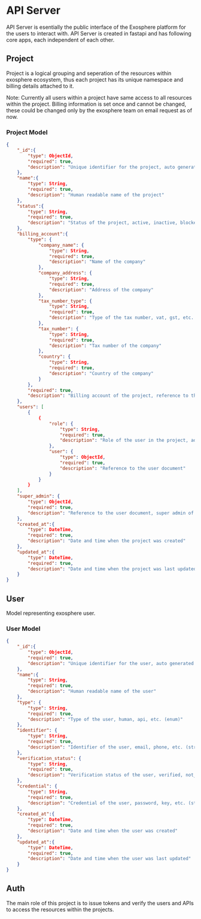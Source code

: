 # API Server
API Server is esentially the public interface of the Exosphere platform for the users to interact with. API Server is created in fastapi and has following core apps, each independent of each other. 

## Project 
Project is a logical grouping and seperation of the resources within exosphere ecosystem, thus each project has its unique namespace and billing details attached to it. 

Note: Currently all users within a project have same access to all resources within the project. Billing information is set once and cannot be changed, these could be changed only by the exosphere team on email request as of now.

### Project Model
```json
{
    "_id":{
        "type": ObjectId,
        "required": true,
        "description": "Unique identifier for the project, auto generated by database"
    },
    "name":{
        "type": String,
        "required": true,
        "description": "Human readable name of the project"
    },
    "status":{
        "type": String,
        "required": true,
        "description": "Status of the project, active, inactive, blocked, deleted (enum)"
    },
    "billing_account":{
        "type": {
            "company_name": {
                "type": String,
                "required": true,
                "description": "Name of the company"
            },
            "company_address": {
                "type": String,
                "required": true,
                "description": "Address of the company"
            },
            "tax_number_type": {
                "type": String,
                "required": true,
                "description": "Type of the tax number, vat, gst, etc. (enum)"
            },
            "tax_number": {
                "type": String,
                "required": true,
                "description": "Tax number of the company"
            },
            "country": {
                "type": String,
                "required": true,
                "description": "Country of the company"
            }
        },
        "required": true,
        "description": "Billing account of the project, reference to the billing account document"
    },
    "users": [
        {
            {
                "role": {
                    "type": String,
                    "required": true,
                    "description": "Role of the user in the project, admin, user, etc. (enum)"
                },
                "user": {
                    "type": ObjectId,
                    "required": true,
                    "description": "Reference to the user document"
                }
            }
        }
    ],
    "super_admin": {
        "type": ObjectId,
        "required": true,
        "description": "Reference to the user document, super admin of the project"
    },
    "created_at":{
        "type": DateTime,
        "required": true,
        "description": "Date and time when the project was created"
    },
    "updated_at":{ 
        "type": DateTime,
        "required": true,
        "description": "Date and time when the project was last updated"
    }
}
```

## User
Model representing exosphere user. 

### User Model
```json
{
    "_id":{
        "type": ObjectId,
        "required": true,
        "description": "Unique identifier for the user, auto generated by database"
    },
    "name":{
        "type": String,
        "required": true,
        "description": "Human readable name of the user"
    },
    "type": {
        "type": String,
        "required": true,
        "description": "Type of the user, human, api, etc. (enum)"
    },
    "identifier": {
        "type": String,
        "required": true,
        "description": "Identifier of the user, email, phone, etc. (string)"
    },
    "verification_status": {
        "type": String,
        "required": true,
        "description": "Verification status of the user, verified, not_verified, blocked, deleted, not_required (enum)"
    },
    "credential": {
        "type": String,
        "required": true,
        "description": "Credential of the user, password, key, etc. (string)"
    },
    "created_at":{
        "type": DateTime,
        "required": true,
        "description": "Date and time when the user was created"
    },
    "updated_at":{
        "type": DateTime,
        "required": true,
        "description": "Date and time when the user was last updated"
    }
}
```

## Auth
The main role of this project is to issue tokens and verify the users and APIs to access the resources within the projects.
